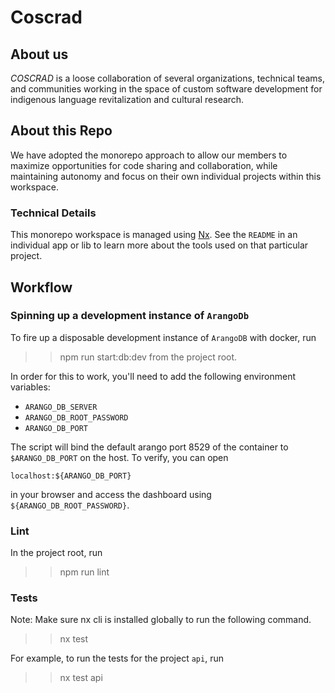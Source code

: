 # Coscrad

## About us

_COSCRAD_ is a loose collaboration of several organizations, technical teams, and communities working in the space of custom software development for indigenous language revitalization and cultural research.

<!-- TODO List member organizations \ projects -->

## About this Repo

We have adopted the monorepo approach to allow our members to maximize opportunities for code sharing and collaboration, while maintaining autonomy and focus on their own individual projects within this workspace.

### Technical Details

This monorepo workspace is managed using [Nx](https://nx.dev). See the `README` in an individual app or lib to learn more about the tools used on that particular project.

## Workflow

### Spinning up a development instance of `ArangoDb`

To fire up a disposable development instance of `ArangoDB` with docker, run

> > npm run start:db:dev
> > from the project root.

In order for this to work, you'll need to add the following environment variables:

- `ARANGO_DB_SERVER`
- `ARANGO_DB_ROOT_PASSWORD`
- `ARANGO_DB_PORT`

The script will bind the default arango port 8529 of the container to `$ARANGO_DB_PORT` on the host. To verify, you can open

```
localhost:${ARANGO_DB_PORT}
```

in your browser and access the dashboard using `${ARANGO_DB_ROOT_PASSWORD}`.

### Lint

In the project root, run

> > npm run lint

### Tests

Note: Make sure nx cli is installed globally to run the following command.

> > nx test <project-name>

For example, to run the tests for the project `api`, run

> > nx test api

<!-- TODO Add License info \ choose open source license -->

<!-- TODO Add getting started -->

<!-- TODO Add build instructions -->

